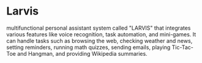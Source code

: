 # Larvis

multifunctional personal assistant system called "LARVIS" that integrates various features like voice recognition, task automation, and mini-games. It can handle tasks such as browsing the web, checking weather and news, setting reminders, running math quizzes, sending emails, playing Tic-Tac-Toe and Hangman, and providing Wikipedia summaries.
